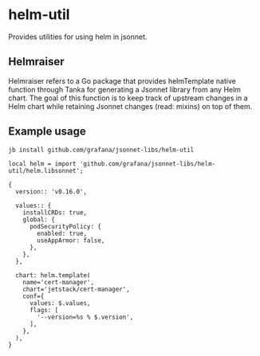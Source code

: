 # helm-util

Provides utilities for using helm in jsonnet.

## Helmraiser

Helmraiser refers to a Go package that provides helmTemplate native function through Tanka for generating a Jsonnet
library from any Helm chart. The goal of this function is to keep track of upstream changes in a Helm chart while
retaining Jsonnet changes (read: mixins) on top of them.

## Example usage

```
jb install github.com/grafana/jsonnet-libs/helm-util
```

```
local helm = import 'github.com/grafana/jsonnet-libs/helm-util/helm.libsonnet';

{
  version:: 'v0.16.0',

  values:: {
    installCRDs: true,
    global: {
      podSecurityPolicy: {
        enabled: true,
        useAppArmor: false,
      },
    },
  },

  chart: helm.template(
    name='cert-manager',
    chart='jetstack/cert-manager',
    conf={
      values: $.values,
      flags: [
        '--version=%s % $.version',
      ],
    },
  ),
}
```
